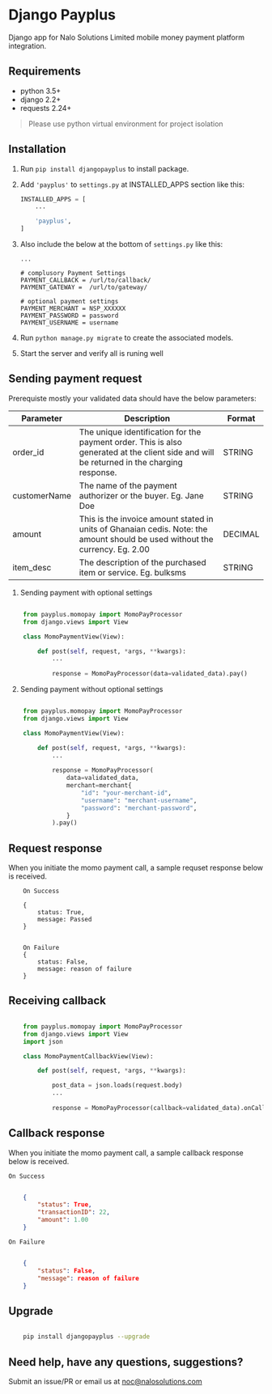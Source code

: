 # Django Payplus

Django app for Nalo Solutions Limited mobile money payment platform integration.


Requirements
---

* python 3.5+
* django 2.2+
* requests 2.24+


> Please use python virtual environment for project isolation


Installation
---
1. Run `pip install djangopayplus` to install package.

2. Add `'payplus'` to `settings.py` at INSTALLED_APPS section like this:

    ```python
    INSTALLED_APPS = [
        ...

        'payplus',
    ]
    ```
3. Also include the below at the bottom of `settings.py` like this:

    ```
    ...

    # complusory Payment Settings
    PAYMENT_CALLBACK = /url/to/callback/
    PAYMENT_GATEWAY =  /url/to/gateway/

    # optional payment settings
    PAYMENT_MERCHANT = NSP_XXXXXX
    PAYMENT_PASSWORD = password
    PAYMENT_USERNAME = username

    ```

4. Run `python manage.py migrate` to create the associated models.

5. Start the server and verify all is runing well


Sending payment request
---

Prerequiste mostly your validated data should have the below parameters:

| Parameter    | Description                                                                                                                                        | Format  |
|--------------|----------------------------------------------------------------------------------------------------------------------------------------------------|---------|
| order_id     | The unique identification for the payment order. This is also generated at the client side and will be returned in the charging response.          | STRING  |
| customerName | The name of the payment authorizer or the buyer. Eg. Jane Doe                                                                                      | STRING  |
| amount       | This is the invoice amount stated in units of Ghanaian cedis. Note: the amount should be used without the currency. Eg. 2.00                       | DECIMAL |
| item_desc    | The description of the purchased item or service. Eg. bulksms                                                                                      | STRING  |

1. Sending payment with optional settings

```python

    from payplus.momopay import MomoPayProcessor
    from django.views import View

    class MomoPaymentView(View):

        def post(self, request, *args, **kwargs):
            ...
            
            response = MomoPayProcessor(data=validated_data).pay()
```

2. Sending payment without optional settings

```python

    from payplus.momopay import MomoPayProcessor
    from django.views import View

    class MomoPaymentView(View):

        def post(self, request, *args, **kwargs):
            ...
            
            response = MomoPayProcessor(
                data=validated_data,
                merchant=merchant{
                    "id": "your-merchant-id",
                    "username": "merchant-username",
                    "password": "merchant-password",                    
                }
            ).pay()
```
Request response
---
When you initiate the momo payment call, a sample requset response below is received.
```
    On Success

    {
        status: True,
        message: Passed
    }


    On Failure
    {
        status: False,
        message: reason of failure
    }
```



Receiving callback
---

```python

    from payplus.momopay import MomoPayProcessor
    from django.views import View
    import json

    class MomoPaymentCallbackView(View):

        def post(self, request, *args, **kwargs):

            post_data = json.loads(request.body)
            ...
            
            response = MomoPayProcessor(callback=validated_data).onCallback()
```


Callback response
---
When you initiate the momo payment call, a sample callback response below is received.

`On Success`

```json

    {
        "status": True,
        "transactionID": 22,
        "amount": 1.00
    }
```

`On Failure`

```json

    {
        "status": False,
        "message": reason of failure
    }
```

Upgrade 
---
```bash

    pip install djangopayplus --upgrade

```

Need help, have any questions, suggestions?
----

Submit an issue/PR or email us at noc@nalosolutions.com
